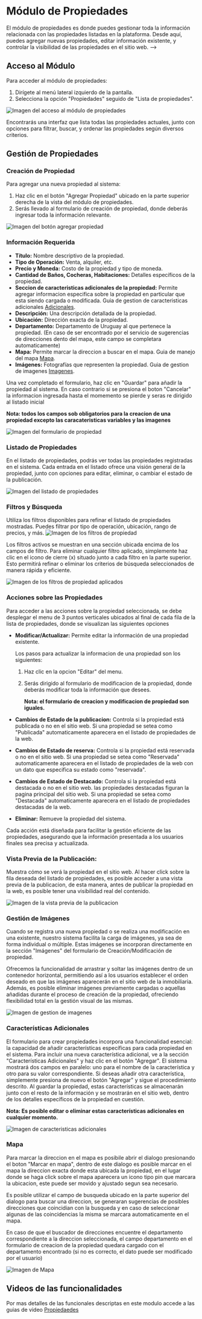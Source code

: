 # Módulo de Propiedades

El módulo de propiedades es donde puedes gestionar toda la información relacionada con las propiedades listadas en la plataforma. Desde aquí, puedes agregar nuevas propiedades, editar información existente, y controlar la visibilidad de las propiedades en el sitio web. -->

## Acceso al Módulo

Para acceder al módulo de propiedades:

1. Dirígete al menú lateral izquierdo de la pantalla.
2. Selecciona la opción "Propiedades" seguido de "Lista de propiedades".

![Imagen del acceso al módulo de propiedades](/assets/propiedades/listaPropiedades.png)

Encontrarás una interfaz que lista todas las propiedades actuales, junto con opciones para filtrar, buscar, y ordenar las propiedades según diversos criterios.

## Gestión de Propiedades

### Creación de Propiedad

Para agregar una nueva propiedad al sistema:

1. Haz clic en el botón "Agregar Propiedad" ubicado en la parte superior derecha de la vista del módulo de propiedades.
2. Serás llevado al formulario de creación de propiedad, donde deberás ingresar toda la información relevante.

![Imagen del botón agregar propiedad](/assets/propiedades/btnAgregarPropiedad.png)

### Información Requerida

- **Título:** Nombre descriptivo de la propiedad.
- **Tipo de Operación:** Venta, alquiler, etc.
- **Precio y Moneda:** Costo de la propiedad y tipo de moneda.
- **Cantidad de Baños, Cocheras, Habitaciones:** Detalles específicos de la propiedad.
- **Seccion de caracteristicas adicionales de la propiedad:** Permite agregar informacion especifica sobre la propiedad en particular que esta siendo cargada o modificada. Guia de gestion de caracteristicas adicionales [Adicionales](/administrator/modulo-de-propiedades.html#caracteristicas-adicionales).
- **Descripción:** Una descripción detallada de la propiedad.
- **Ubicación:** Dirección exacta de la propiedad.
- **Departamento:** Departamento de Uruguay al que pertenece la propiedad. (En caso de ser encontrado por el servicio de sugerencias de direcciones dento del mapa, este campo se completara automaticamente)
- **Mapa:** Permite marcar la direccion a buscar en el mapa. Guia de manejo del mapa [Mapa](/administrator/modulo-de-propiedades.html#mapa).
- **Imágenes:** Fotografías que representen la propiedad. Guia de gestion de imagenes [Imagenes](/administrator/modulo-de-propiedades.html#gestion-de-imagenes).

Una vez completado el formulario, haz clic en "Guardar" para añadir la propiedad al sistema.
En caso contrario si se presiona el boton "Cancelar" la informacion ingresada hasta el momemento se pierde y seras re dirigido al listado inicial

**Nota: todos los campos sob obligatorios para la creacion de una propiedad excepto las caracateristicas variables y las imagenes**

![Imagen del formulario de propiedad](/assets/propiedades/FormCargarPropiedaCompleto.png)

### Listado de Propiedades

En el listado de propiedades, podrás ver todas las propiedades registradas en el sistema. Cada entrada en el listado ofrece una visión general de la propiedad, junto con opciones para editar, eliminar, o cambiar el estado de la publicación.

![Imagen del listado de propiedades](/assets/propiedades/soloListadoPropiedades.png)

### Filtros y Búsqueda

Utiliza los filtros disponibles para refinar el listado de propiedades mostradas. Puedes filtrar por tipo de operación, ubicación, rango de precios, y más.
![Imagen de los filtros de propiedad](/assets/propiedades/filtroPropiedades.png)

Los filtros activos se muestran en una sección ubicada encima de los campos de filtro. Para eliminar cualquier filtro aplicado, simplemente haz clic en el icono de cierre (x) situado junto a cada filtro en la parte superior. Esto permitirá refinar o eliminar los criterios de búsqueda seleccionados de manera rápida y eficiente.

![Imagen de los filtros de propiedad aplicados](/assets/propiedades/filtrosPropiedadesAplicados.png)

### Acciones sobre las Propiedades

Para acceder a las acciones sobre la propiedad seleccionada, se debe desplegar el menu de 3 puntos verticales ubicados al final de cada fila de la lista de propiedades, donde se visualizan las siguientes opciones

- **Modificar/Actualizar:** Permite editar la información de una propiedad existente.

  Los pasos para actualizar la informacion de una propiedad son los siguientes:

  1. Haz clic en la opcion "Editar" del menu.
  2. Serás dirigido al formulario de modificacion de la propiedad, donde deberás modificar toda la información que desees.

     **Nota: el formulario de creacion y modificacion de propiedad son iguales.**

- **Cambios de Estado de la publicacion:** Controla si la propiedad está publicada o no en el sitio web. Si una propiedad se setea como "Publicada" automaticamente aparecera en el listado de propiedades de la web.
- **Cambios de Estado de reserva:** Controla si la propiedad está reservada o no en el sitio web. Si una propiedad se setea como "Reservada" automaticamente aparecera en el listado de propiedades de la web con un dato que especifica su estado como "reservada".
- **Cambios de Estado de Destacado:** Controla si la propiedad está destacada o no en el sitio web. las propiedades destacadas figuran la pagina principal del sitio web. Si una propiedad se setea como "Destacada" automaticamente aparecera en el listado de propiedades destacadas de la web.
- **Eliminar:** Remueve la propiedad del sistema.

Cada acción está diseñada para facilitar la gestión eficiente de las propiedades, asegurando que la información presentada a los usuarios finales sea precisa y actualizada.

### Vista Previa de la Publicación:

Muestra cómo se verá la propiedad en el sitio web.
Al hacer click sobre la fila deseada del listado de propiedades, es posible acceder a una vista previa de la publicacion, de esta manera, antes de publicar la propiedad en la web, es posible tener una visibilidad real del contenido.

![Imagen de la vista previa de la publicacion](/assets/propiedades/vistaPrevia.png)

### Gestión de Imágenes

Cuando se registra una nueva propiedad o se realiza una modificación en una existente, nuestro sistema facilita la carga de imágenes, ya sea de forma individual o múltiple. Estas imágenes se incorporan directamente en la sección "Imágenes" del formulario de Creación/Modificación de propiedad.

Ofrecemos la funcionalidad de arrastrar y soltar las imágenes dentro de un contenedor horizontal, permitiendo así a los usuarios establecer el orden deseado en que las imágenes aparecerán en el sitio web de la inmobiliaria. Además, es posible eliminar imágenes previamente cargadas o aquellas añadidas durante el proceso de creación de la propiedad, ofreciendo flexibilidad total en la gestión visual de las mismas.

![Imagen de gestion de imagenes](/assets/propiedades/gestionDeImagenes.png)

### Características Adicionales

El formulario para crear propiedades incorpora una funcionalidad esencial: la capacidad de añadir características específicas para cada propiedad en el sistema. Para incluir una nueva característica adicional, ve a la sección "Características Adicionales" y haz clic en el botón "Agregar". El sistema mostrará dos campos en paralelo: uno para el nombre de la característica y otro para su valor correspondiente. Si deseas añadir otra característica, simplemente presiona de nuevo el botón "Agregar" y sigue el procedimiento descrito. Al guardar la propiedad, estas características se almacenarán junto con el resto de la información y se mostrarán en el sitio web, dentro de los detalles específicos de la propiedad en cuestión.

**Nota: Es posible editar o eliminar estas características adicionales en cualquier momento.**

![Imagen de caracteristicas adicionales](/assets/propiedades/adicionales.png)

### Mapa

Para marcar la direccion en el mapa es posibile abrir el dialogo presionando el boton "Marcar en mapa", dentro de este dialogo es posible marcar en el mapa la direccion exacta donde esta ubicada la propiedad, en el lugar donde se haga click sobre el mapa aparecera un icono tipo pin que marcara la ubicacion, este puede ser movido y ajustado segun sea necesario.

Es posible utilizar el campo de busqueda ubicado en la parte superior del dialogo para buscar una direccion, se generaran sugerencias de posibles direcciones que coincidian con la busqueda y en caso de seleccionar algunas de las coincidencias la misma se marcara automaticamente en el mapa.

En caso de que el buscador de direcciones encuentre el departamento correspondiente a la direccion seleccionada, el campo departamento en el formulario de creacion de la propiedad quedara cargado con el departamento encontrado (si no es correcto, el dato puede ser modificado por el usuario)

![Imagen de Mapa](/assets/propiedades/Mapa.png)



## Videos de las funcionalidades

Por mas detalles de las funcionales descriptas en este modulo accede a las guias de video [Propiedaedes](/administrator/videos.md#propiedades)